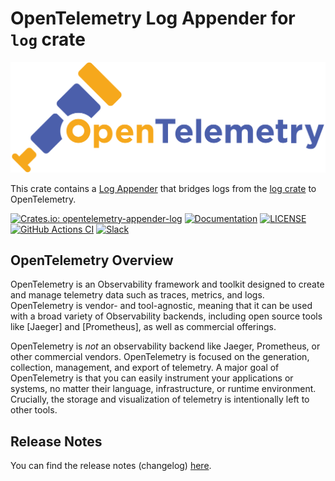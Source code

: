 # OpenTelemetry Log Appender for `log` crate

![OpenTelemetry — An observability framework for cloud-native software.][splash]

[splash]: https://raw.githubusercontent.com/open-telemetry/opentelemetry-rust/main/assets/logo-text.png

This crate contains a [Log Appender](https://github.com/open-telemetry/opentelemetry-specification/blob/main/specification/glossary.md#log-appender--bridge) that bridges logs from the [log crate](https://docs.rs/log/latest/log/) to OpenTelemetry.

[![Crates.io: opentelemetry-appender-log](https://img.shields.io/crates/v/opentelemetry-appender-log.svg)](https://crates.io/crates/opentelemetry-appender-log)
[![Documentation](https://docs.rs/opentelemetry-appender-log/badge.svg)](https://docs.rs/opentelemetry-appender-log)
[![LICENSE](https://img.shields.io/crates/l/opentelemetry-appender-log)](./LICENSE)
[![GitHub Actions CI](https://github.com/open-telemetry/opentelemetry-rust/workflows/CI/badge.svg)](https://github.com/open-telemetry/opentelemetry-rust/actions?query=workflow%3ACI+branch%3Amain)
[![Slack](https://img.shields.io/badge/slack-@cncf/otel/rust-brightgreen.svg?logo=slack)](https://cloud-native.slack.com/archives/C03GDP0H023)

## OpenTelemetry Overview

OpenTelemetry is an Observability framework and toolkit designed to create and
manage telemetry data such as traces, metrics, and logs. OpenTelemetry is
vendor- and tool-agnostic, meaning that it can be used with a broad variety of
Observability backends, including open source tools like [Jaeger] and
[Prometheus], as well as commercial offerings.

OpenTelemetry is *not* an observability backend like Jaeger, Prometheus, or other
commercial vendors. OpenTelemetry is focused on the generation, collection,
management, and export of telemetry. A major goal of OpenTelemetry is that you
can easily instrument your applications or systems, no matter their language,
infrastructure, or runtime environment. Crucially, the storage and visualization
of telemetry is intentionally left to other tools.

## Release Notes

You can find the release notes (changelog) [here](./CHANGELOG.md).
